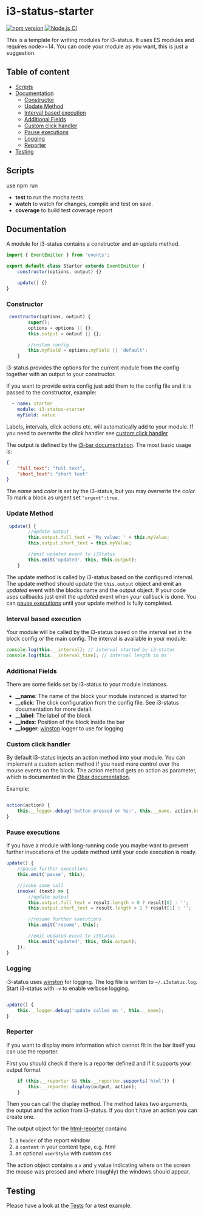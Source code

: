 # i3-status-starter

[![npm version](https://img.shields.io/npm/v/i3-status-starter.svg?style=flat-square)](https://www.npmjs.com/package/i3-status-starter) 
[![Node.js CI](https://github.com/fehmer/i3-status-starter/actions/workflows/node.js.yml/badge.svg)](https://github.com/fehmer/i3-status-starter/actions/workflows/node.js.yml)

This is a template for writing modules for i3-status. It uses ES modules and requires node>=14. You can code your module as you want, this is just a suggestion. 

## Table of content

<!-- MarkdownTOC autolink="true" -->

- [Scripts](#scripts)
- [Documentation](#documentation)
  - [Constructor](#constructor)
  - [Update Method](#update-method)
  - [Interval based execution](#interval-based-execution)
  - [Additional Fields](#additional-fields)
  - [Custom click handler](#custom-click-handler)
  - [Pause executions](#pause-executions)
  - [Logging](#logging)
  - [Reporter](#reporter)
- [Testing](#testing)

<!-- /MarkdownTOC -->


## Scripts

use npm run <target>

- **test** to run the mocha tests
- **watch** to watch for changes, compile and test on save.
- **coverage** to build test coverage report

## Documentation

A module for i3-status contains a constructor and an update method.

``` js
import { EventEmitter } from 'events';

export default class Starter extends EventEmitter {
    constructor(options, output) {}

    update() {}
}
```


### Constructor

``` js
 constructor(options, output) {
        super();
        options = options || {};
        this.output = output || {};

        //custom config
        this.myField = options.myField || 'default';
    }
```

i3-status provides the options for the current module from the config together with an output to your constructor.

If you want to provide extra config just add them to the config file and it is passed to the constructor, example:

``` yml
  - name: starter
    module: i3-status-starter
    myField: value
```

Labels, intervals, click actions etc. will automatically add to your module. If you need to overwrite the click handler see [custom click handler](#custom-click-handler)

The output is defined by the [i3-bar documentation](http://i3wm.org/docs/i3bar-protocol.html#_blocks_in_detail). The most basic usage is:

``` json
{
    "full_text": "full text",
    "short_text": "short text"
}
```

The *name* and *color* is set by the i3-status, but you may overwrite the *color*. To mark a block as urgent set ```"urgent":true```.


### Update Method

``` js
 update() {
        //update output
        this.output.full_text = 'My value: ' + this.myValue;
        this.output.short_text = this.myValue;

        //emit updated event to i3Status
        this.emit('updated', this, this.output);
    }
```

The update method is called by i3-status based on the configured interval. The update method should update the ```this.output``` object and emit an *updated* event with the blocks name and the output object. 
If your code uses callbacks just emit the *updated* event when your callback is done. You can [pause executions](#pause-executions) until your update method is fully completed.


### Interval based execution

Your module will be called by the i3-status based on the interval set in the block config or the main config. The interval is available in your module:

``` js
console.log(this.__interval); // interval started by i3-status
console.log(this.__interval_time); // interval length in ms
```


### Additional Fields

There are some fields set by i3-status to your module instances.

- **__name**: The name of the block your module instanced is started for
- **__click**: The click configuration from the config file. See i3-status documentation for more detail.
- **__label**: The label of the block
- **__index**: Position of the block inside the bar
- **__logger**: [winston](https://www.npmjs.com/package/winston) logger to use for logging


### Custom click handler

By default i3-status injects an action method into your module. You can implement a custom action method if you need more control over the mouse events on the block. The action method gets an action as parameter, which is documented in the [i3bar documentation](http://i3wm.org/docs/i3bar-protocol.html#_click_events).

Example:

``` js

action(action) {
    this.__logger.debug('button pressed on %s:', this.__name, action.button);
}
```


### Pause executions

If you have a module with long-running code you maybe want to prevent further invocations of the update method until your code execution is ready.

``` js
update() {
    //pause further executions
    this.emit('pause', this);

    //ivoke some call
    invoke( (text) => {
        //update output
        this.output.full_text = result.length > 0 ? result[0] : '';
        this.output.short_text = result.length > 1 ? result[1] : '';

        //resume further executions
        this.emit('resume', this);

        //emit updated event to i3Status
        this.emit('updated', this, this.output);
    });
}
```


### Logging

i3-status uses [winston](https://www.npmjs.com/package/winston) for logging. The log file is written to ```~/.i3status.log```. Start i3-status with ```-v``` to enable verbose logging.

``` js

update() {
    this.__logger.debug('update called on ', this.__name);
}

```


### Reporter

If you want to display more information which cannot fit in the bar itself you can use the reporter. 

First you should check if there is a reporter defined and if it supports your output format

``` js
    if (this.__reporter && this.__reporter.supports('html')) {
        this.__reporter.display(output, action);
    }
```

Then you can call the display method. The method takes two arguments, the output and the action from i3-status. If you don't have an action you can create one.

The output object for the [html-reporter](https://github.com/fehmer/i3-status-reporter-html) contains

1. a ```header``` of the report window
2. a ```content``` in your content type, e.g. html
3. an optional ```userStyle``` with custom css

The action object contains a ```x``` and ```y``` value indicating where on the screen the mouse was pressed and where (roughly) the windows should appear.


## Testing

Please have a look at the [Tests](test/index.js) for a test example.